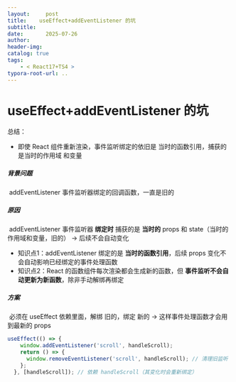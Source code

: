 ```yaml
---
layout:     post
title:    useEffect+addEventListener 的坑
subtitle:  
date:       2025-07-26
author:     
header-img: 
catalog: true
tags:
    - < React17+TS4 >
typora-root-url: ..
---
```




# useEffect+addEventListener 的坑

总结：

- 即使 React 组件重新渲染，事件监听绑定的依旧是 当时的函数引用，捕获的是当时的作用域 和变量



##### 背景问题

​	addEventListener 事件监听器绑定的回调函数，一直是旧的

##### 原因

​	addEventListener 事件监听器 **绑定时** 捕获的是 **当时的** props 和 state（当时的作用域和变量，旧的） -> 后续不会自动变化

- 知识点1：addEventListener 绑定的是 **当时的函数引用**，后续 props 变化不会自动影响已经绑定的事件处理函数
- 知识点2：React 的函数组件每次渲染都会生成新的函数，但 **事件监听不会自动更新为新函数**，除非手动解绑再绑定

##### 方案

​	必须在 useEffect 依赖里面，解绑 旧的，绑定 新的 -> 这样事件处理函数才会用到最新的 props

```js
useEffect(() => {
    window.addEventListener('scroll', handleScroll);
    return () => {
      window.removeEventListener('scroll', handleScroll); // 清理旧监听
    };
  }, [handleScroll]); // 依赖 handleScroll（其变化时会重新绑定）
```



